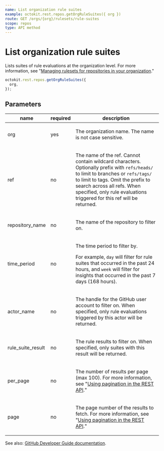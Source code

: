 ```yaml
---
name: List organization rule suites
example: octokit.rest.repos.getOrgRuleSuites({ org })
route: GET /orgs/{org}/rulesets/rule-suites
scope: repos
type: API method
---
```


# List organization rule suites

Lists suites of rule evaluations at the organization level.
For more information, see "[Managing rulesets for repositories in your organization](https://docs.github.com/organizations/managing-organization-settings/managing-rulesets-for-repositories-in-your-organization#viewing-insights-for-rulesets)."

```js
octokit.rest.repos.getOrgRuleSuites({
  org,
});
```

## Parameters

<table>
  <thead>
    <tr>
      <th>name</th>
      <th>required</th>
      <th>description</th>
    </tr>
  </thead>
  <tbody>
    <tr><td>org</td><td>yes</td><td>

The organization name. The name is not case sensitive.

</td></tr>
<tr><td>ref</td><td>no</td><td>

The name of the ref. Cannot contain wildcard characters. Optionally prefix with `refs/heads/` to limit to branches or `refs/tags/` to limit to tags. Omit the prefix to search across all refs. When specified, only rule evaluations triggered for this ref will be returned.

</td></tr>
<tr><td>repository_name</td><td>no</td><td>

The name of the repository to filter on.

</td></tr>
<tr><td>time_period</td><td>no</td><td>

The time period to filter by.

For example, `day` will filter for rule suites that occurred in the past 24 hours, and `week` will filter for insights that occurred in the past 7 days (168 hours).

</td></tr>
<tr><td>actor_name</td><td>no</td><td>

The handle for the GitHub user account to filter on. When specified, only rule evaluations triggered by this actor will be returned.

</td></tr>
<tr><td>rule_suite_result</td><td>no</td><td>

The rule results to filter on. When specified, only suites with this result will be returned.

</td></tr>
<tr><td>per_page</td><td>no</td><td>

The number of results per page (max 100). For more information, see "[Using pagination in the REST API](https://docs.github.com/rest/using-the-rest-api/using-pagination-in-the-rest-api)."

</td></tr>
<tr><td>page</td><td>no</td><td>

The page number of the results to fetch. For more information, see "[Using pagination in the REST API](https://docs.github.com/rest/using-the-rest-api/using-pagination-in-the-rest-api)."

</td></tr>
  </tbody>
</table>

See also: [GitHub Developer Guide documentation](https://docs.github.com/rest/orgs/rule-suites#list-organization-rule-suites).
